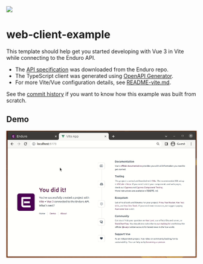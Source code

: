 <img src="https://github.com/artefactual-sdps/web-client-example/workflows/Dashboard/badge.svg"/>

# web-client-example

This template should help get you started developing with Vue 3 in Vite while connecting to the Enduro API.

* The [API specification] was downloaded from the Enduro repo.
* The TypeScript client was generated using [OpenAPI Generator].
* For more Vite/Vue configuration details, see [README-vite.md](./README-vite.md).

See the [commit history] if you want to know how this example was built from scratch.

## Demo

![Screencast](./screencast.gif)


[OpenAPI Generator]: https://openapi-generator.tech/
[API specification]: https://github.com/artefactual-sdps/enduro/blob/main/internal/api/gen/http/
[commit history]: https://github.com/artefactual-sdps/web-client-example/commits/main
